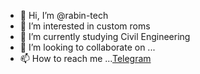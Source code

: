 - 👋 Hi, I’m @rabin-tech
- 👀 I’m interested in custom roms
- 🌱 I’m currently studying Civil Engineering
- 💞️ I’m looking to collaborate on ...
- 📫 How to reach me ...[Telegram](http://t.me/professor36)

<!---
rabin-tech/rabin-tech is a ✨ special ✨ repository because its `README.md` (this file) appears on your GitHub profile.
You can click the Preview link to take a look at your changes.
--->
